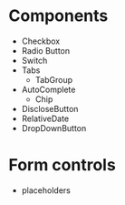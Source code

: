 # Components

* Checkbox
* Radio Button
* Switch
* Tabs
  * TabGroup
* AutoComplete
  * Chip
* DiscloseButton
* RelativeDate
* DropDownButton

# Form controls

* placeholders
